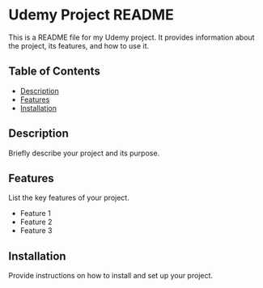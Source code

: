 # Udemy Project README

This is a README file for my Udemy project. It provides information about the project, its features, and how to use it.

## Table of Contents

- [Description](#description)
- [Features](#features)
- [Installation](#installation)


## Description

Briefly describe your project and its purpose.


## Features

List the key features of your project.

- Feature 1
- Feature 2
- Feature 3

## Installation

Provide instructions on how to install and set up your project.

